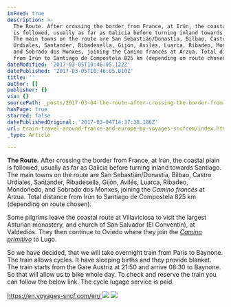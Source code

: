 ```yaml
---
inFeed: true
description: >-
  The Route. After crossing the border from France, at Irún, the coastal plain
  is followed, usually as far as Galicia before turning inland towards Santiago.
  The main towns on the route are San Sebastián/Donastia, Bilbao, Castro
  Urdiales, Santander, Ribadesella, Gijón, Avilés, Luarca, Ribadeo, Mondoñedo,
  and Sobrado dos Monxes, joining the Camino francés at Arzua. Total distance
  from Irún to Santiago de Compostela 825 km (depending on route chosen).
dateModified: '2017-03-05T10:46:05.122Z'
datePublished: '2017-03-05T10:46:05.810Z'
title: ''
author: []
publisher: {}
via: {}
sourcePath: _posts/2017-03-04-the-route-after-crossing-the-border-from-france-at-irun-t.md
hasPage: true
starred: false
datePublishedOriginal: '2017-03-04T14:37:38.186Z'
url: train-travel-around-france-and-europe-by-voyages-sncfcom/index.html
_type: Article

---
```

**The Route.** After crossing the border from France, at Irún, the coastal plain is followed, usually as far as Galicia before turning inland towards Santiago. The main towns on the route are San Sebastián/Donastia, Bilbao, Castro Urdiales, Santander, Ribadesella, Gijón, Avilés, Luarca, Ribadeo, Mondoñedo, and Sobrado dos Monxes, joining the _Camino francés_ at Arzua. Total distance from Irún to Santiago de Compostela 825 km (depending on route chosen).

Some pilgrims leave the coastal route at Villaviciosa to visit the largest Asturian monastery, and church of San Salvador (El Conventín), at Valdediós. They then continue to Oviedo where they join the _[Camino primitivo][0]_ to Lugo.

So we have decided, that we will take overnight train from Paris to Baynone. The train allows cycles. It have sleeping births and they provide blanket. The train starts from the Gare Austriz at 21:50 and arrive 08:30 to Baynone. So that will allow us to bike whole day. To check and reserve the train you can follow the below link. The cycle lugage service is paid.

[https://en.voyages-sncf.com/en/ ][1]
![](https://the-grid-user-content.s3-us-west-2.amazonaws.com/db259b04-1da3-43d9-bad1-e496dbae8f7f.jpg)
![](https://the-grid-user-content.s3-us-west-2.amazonaws.com/8d84797c-fa68-404a-b609-e7de371c5196.jpg)

[0]: http://www.csj.org.uk/?page_id=227 "The Primitive Route"
[1]: https://en.voyages-sncf.com/en/